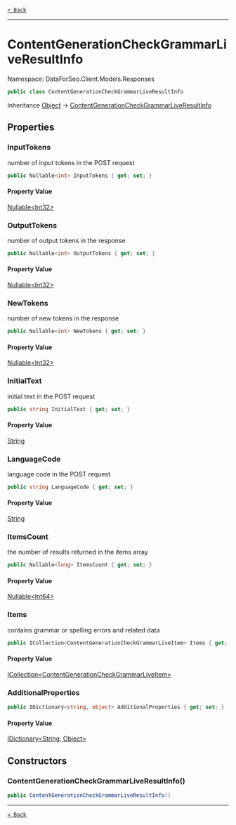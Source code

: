[`< Back`](./)

---

# ContentGenerationCheckGrammarLiveResultInfo

Namespace: DataForSeo.Client.Models.Responses

```csharp
public class ContentGenerationCheckGrammarLiveResultInfo
```

Inheritance [Object](https://docs.microsoft.com/en-us/dotnet/api/system.object) → [ContentGenerationCheckGrammarLiveResultInfo](./dataforseo.client.models.responses.contentgenerationcheckgrammarliveresultinfo)

## Properties

### **InputTokens**

number of input tokens in the POST request

```csharp
public Nullable<int> InputTokens { get; set; }
```

#### Property Value

[Nullable&lt;Int32&gt;](https://docs.microsoft.com/en-us/dotnet/api/system.nullable-1)<br>

### **OutputTokens**

number of output tokens in the response

```csharp
public Nullable<int> OutputTokens { get; set; }
```

#### Property Value

[Nullable&lt;Int32&gt;](https://docs.microsoft.com/en-us/dotnet/api/system.nullable-1)<br>

### **NewTokens**

number of new tokens in the response

```csharp
public Nullable<int> NewTokens { get; set; }
```

#### Property Value

[Nullable&lt;Int32&gt;](https://docs.microsoft.com/en-us/dotnet/api/system.nullable-1)<br>

### **InitialText**

initial text in the POST request

```csharp
public string InitialText { get; set; }
```

#### Property Value

[String](https://docs.microsoft.com/en-us/dotnet/api/system.string)<br>

### **LanguageCode**

language code in the POST request

```csharp
public string LanguageCode { get; set; }
```

#### Property Value

[String](https://docs.microsoft.com/en-us/dotnet/api/system.string)<br>

### **ItemsCount**

the number of results returned in the items array

```csharp
public Nullable<long> ItemsCount { get; set; }
```

#### Property Value

[Nullable&lt;Int64&gt;](https://docs.microsoft.com/en-us/dotnet/api/system.nullable-1)<br>

### **Items**

contains grammar or spelling errors and related data

```csharp
public ICollection<ContentGenerationCheckGrammarLiveItem> Items { get; set; }
```

#### Property Value

[ICollection&lt;ContentGenerationCheckGrammarLiveItem&gt;](./dataforseo.client.models.contentgenerationcheckgrammarliveitem)<br>

### **AdditionalProperties**

```csharp
public IDictionary<string, object> AdditionalProperties { get; set; }
```

#### Property Value

[IDictionary&lt;String, Object&gt;](https://docs.microsoft.com/en-us/dotnet/api/system.collections.generic.idictionary-2)<br>

## Constructors

### **ContentGenerationCheckGrammarLiveResultInfo()**

```csharp
public ContentGenerationCheckGrammarLiveResultInfo()
```

---

[`< Back`](./)
